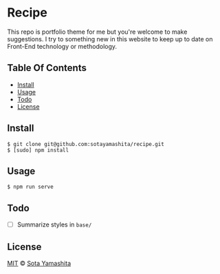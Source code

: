 Recipe
======

This repo is portfolio theme for me but you're welcome to make suggestions. I try to something new in this website to keep up to date on Front-End technology or methodology.

## Table Of Contents

- [Install](#install)
- [Usage](#usage)
- [Todo](#todo)
- [License](#license) 

## Install 

    $ git clone git@github.com:sotayamashita/recipe.git
    $ [sudo] npm install

## Usage

    $ npm run serve

## Todo

- [ ] Summarize styles in `base/`

## License

[MIT](http://sotayamashita.mit-license.org/) © [Sota Yamashita](https://github.com/sotayamashita)

